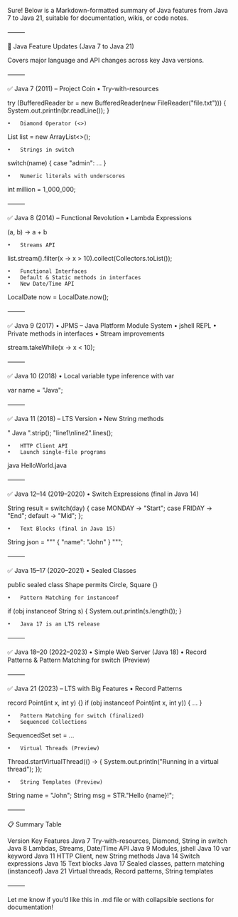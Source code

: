 Sure! Below is a Markdown-formatted summary of Java features from Java 7 to Java 21, suitable for documentation, wikis, or code notes.

⸻

🧠 Java Feature Updates (Java 7 to Java 21)

Covers major language and API changes across key Java versions.

⸻

✅ Java 7 (2011) – Project Coin
	•	Try-with-resources

try (BufferedReader br = new BufferedReader(new FileReader("file.txt"))) {
    System.out.println(br.readLine());
}


	•	Diamond Operator (<>)

List<String> list = new ArrayList<>();


	•	Strings in switch

switch(name) {
    case "admin": ...
}


	•	Numeric literals with underscores

int million = 1_000_000;



⸻

✅ Java 8 (2014) – Functional Revolution
	•	Lambda Expressions

(a, b) -> a + b


	•	Streams API

list.stream().filter(x -> x > 10).collect(Collectors.toList());


	•	Functional Interfaces
	•	Default & Static methods in interfaces
	•	New Date/Time API

LocalDate now = LocalDate.now();



⸻

✅ Java 9 (2017)
	•	JPMS – Java Platform Module System
	•	jshell REPL
	•	Private methods in interfaces
	•	Stream improvements

stream.takeWhile(x -> x < 10);



⸻

✅ Java 10 (2018)
	•	Local variable type inference with var

var name = "Java";



⸻

✅ Java 11 (2018) – LTS Version
	•	New String methods

" Java ".strip();
"line1\nline2".lines();


	•	HTTP Client API
	•	Launch single-file programs

java HelloWorld.java



⸻

✅ Java 12–14 (2019–2020)
	•	Switch Expressions (final in Java 14)

String result = switch(day) {
    case MONDAY -> "Start";
    case FRIDAY -> "End";
    default -> "Mid";
};


	•	Text Blocks (final in Java 15)

String json = """
    {
      "name": "John"
    }
    """;



⸻

✅ Java 15–17 (2020–2021)
	•	Sealed Classes

public sealed class Shape permits Circle, Square {}


	•	Pattern Matching for instanceof

if (obj instanceof String s) {
    System.out.println(s.length());
}


	•	Java 17 is an LTS release

⸻

✅ Java 18–20 (2022–2023)
	•	Simple Web Server (Java 18)
	•	Record Patterns & Pattern Matching for switch (Preview)

⸻

✅ Java 21 (2023) – LTS with Big Features
	•	Record Patterns

record Point(int x, int y) {}
if (obj instanceof Point(int x, int y)) {
    ...
}


	•	Pattern Matching for switch (finalized)
	•	Sequenced Collections

SequencedSet<String> set = ...


	•	Virtual Threads (Preview)

Thread.startVirtualThread(() -> {
    System.out.println("Running in a virtual thread");
});


	•	String Templates (Preview)

String name = "John";
String msg = STR."Hello \{name}!";



⸻

📋 Summary Table

Version	Key Features
Java 7	Try-with-resources, Diamond, String in switch
Java 8	Lambdas, Streams, Date/Time API
Java 9	Modules, jshell
Java 10	var keyword
Java 11	HTTP Client, new String methods
Java 14	Switch expressions
Java 15	Text blocks
Java 17	Sealed classes, pattern matching (instanceof)
Java 21	Virtual threads, Record patterns, String templates


⸻

Let me know if you’d like this in .md file or with collapsible sections for documentation!
